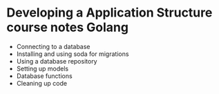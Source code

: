 # Developing a Application Structure course notes Golang

- Connecting to a database
- Installing and using soda for migrations
- Using a database repository
- Setting up models
- Database functions
- Cleaning up code
